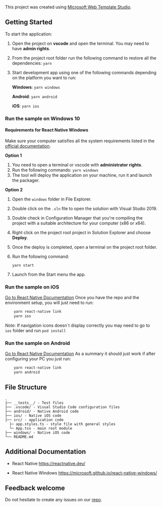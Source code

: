﻿This project was created using [Microsoft Web Template Studio](https://github.com/Microsoft/WebTemplateStudio).

## Getting Started
To start the application:
  1. Open the project on **vscode** and open the terminal. You may need to have **admin rights**.
  1. From the project root folder run the following command to restore all the dependencies:
        `yarn`
  1. Start development app using one of the following commands depending on the platform you want to run:

        **Windows**: `yarn windows`

        **Android**: `yarn android`

        **iOS**: `yarn ios`

### Run the sample on Windows 10

#### Requirements for React Native Windows ####
Make sure your computer satisfies all the system requirements listed in the [official documentation](https://microsoft.github.io/react-native-windows/docs/rnw-dependencies).

**Option 1**

1. You need to open a terminal or vscode with **administrator rights**.
2. Run the following commands:
    `yarn windows`
3. The tool will deploy the application on your machine, run it and launch the packager.

**Option 2**
1. Open the `windows` folder in File Explorer.
2. Double click on the `.sln` file to open the solution with Visual Studio 2019.
3. Double check in Configuration Manager that you're compiling the project with a suitable architecture for your computer (x86 or x64).
4. Right click on the project root project in Solution Explorer and choose **Deploy**.
5. Once the deploy is completed, open a terminal on the project root folder.
6. Run the following command:

    `yarn start`
7. Launch from the Start menu the app.


### Run the sample on iOS
[Go to React Native Documentation](https://reactnative.dev/docs/environment-setup)
Once you have the repo and the environment setup, you will just need to run:
```bash
    yarn react-native link
    yarn ios
```

*Note*: If navigation icons doesn´t display correctly you may need to go to ```ios``` folder and run ```pod install```

### Run the sample on Android
[Go to React Native Documentation](https://reactnative.dev/docs/environment-setup)
As a summary it should just work if after configuring your PC you just run:
```bash
    yarn react-native link
    yarn android
```


## File Structure
```
.
├── __tests__/ - Test files
├── .vscode/ - Visual Studio Code configuration files
├── android/ - Native Android code
├── ios/ - Native iOS code
├── src/ - application code
  ├─ app.styles.ts - style file with general styles
  └─ App.tsx - main root module
├── windows/ - Native iOS code
└── README.md
```

## Additional Documentation
- React Native https://reactnative.dev/

- React Native Windows https://microsoft.github.io/react-native-windows/


## Feedback welcome
Do not hesitate to create any issues on our [repo](https://github.com/microsoft/WebTemplateStudio/issues).
